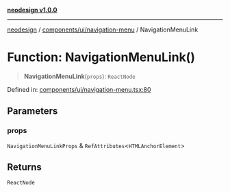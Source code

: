 [**neodesign v1.0.0**](../../../../README.md)

***

[neodesign](../../../../modules.md) / [components/ui/navigation-menu](../README.md) / NavigationMenuLink

# Function: NavigationMenuLink()

> **NavigationMenuLink**(`props`): `ReactNode`

Defined in: [components/ui/navigation-menu.tsx:80](https://github.com/mladjom/neodesign/blob/12ebc446849a001345c104056aef95c6372b148e/components/ui/navigation-menu.tsx#L80)

## Parameters

### props

`NavigationMenuLinkProps` & `RefAttributes`\<`HTMLAnchorElement`\>

## Returns

`ReactNode`
